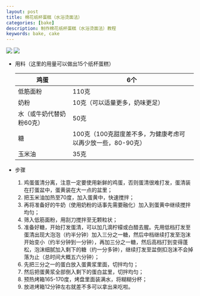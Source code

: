 ```yaml
---
layout: post
title: 棉花纸杯蛋糕（水浴烫面法）
categories: [bake]
description: 制作棉花纸杯蛋糕（水浴烫面法）教程
keywords: bake, cake
---
```


<img src="/images/posts/Water-bathed Cup Cake/2.jpg"/>

<img src="/images/posts/Water-bathed Cup Cake/1.jpg"/>

* 用料（这里的用量可以做出15个纸杯蛋糕）

  | 鸡蛋                     | 6个                                                         |
  | ------------------------ | ----------------------------------------------------------- |
  | 低筋面粉                 | 110克                                                       |
  | 奶粉                     | 10克（可以适量更多，奶味更足）                              |
  | 水（或牛奶代替奶粉60克） | 50克                                                        |
  | 糖                       | 100克（100克甜度差不多，为健康考虑可以再少放一些，80-90克） |
  | 玉米油                   | 35克                                                        |

* 步骤

  1. 鸡蛋蛋清分离，注意一定要使用新鲜的鸡蛋，否则蛋清很难打发，蛋清装在打蛋盆中，蛋黄装在大一点的盆里；
  2. 把玉米油加热至70度，加入蛋黄中，快速搅拌；
  3. 再将准备好的牛奶（使用奶粉的话事先需要融化）加入到蛋黄中继续搅拌均匀；
  4. 筛入低筋面粉，用刮刀搅拌至无颗粒状；
  5. 准备好糖，开始打发蛋清，可以加几滴柠檬或白醋去腥。先用低档打发至蛋清出现大泡泡（约半分钟）加入三分之一糖，然后中档继续打发至泡沫开始变小（约半分钟到一分钟），再加三分之一糖，然后高档打到变得蓬松，泡沫细腻加入剩下的糖（约一分多钟），继续打发至盆倒扣泡沫不会掉落为止（总时间大概五六分钟）；
  6. 先把三分之一的蛋白放入蛋黄浆里面，切拌均匀；
  7. 然后把蛋黄浆全部倒入剩下的蛋白盆里，切拌均匀；
  8. 预热烤箱165-170度，烤盘里面装满水，将糊糊分杯；
  9. 放进烤箱12分钟左右就差不多可以拿出来吃啦。